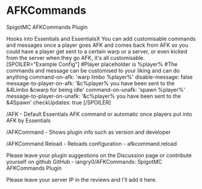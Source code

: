 # AFKCommands
SpigotMC AFKCommands Plugin



 
Hooks into Essentials and EssentialsX
You can add customisable commands and messages once a player goes AFK and comes back from AFK so you could have a player get sent to a certain warp or a server, or even kicked from the server when they go AFK, it's all customisable.
[SPOILER="Example Config"]
#Player placeholder is %player%
#The commands and message can be customised to your liking and can do anything
command-on-afk: 'warp limbo %player%'
disable-message: false
message-to-player-on-afk: '&c%player% you have been sent to the &4Limbo &cwarp for being idle'
command-on-unafk: 'spawn %player%'
message-to-player-on-unafk: '&c%player% you have been sent to the &4Spawn'
checkUpdates: true
[/SPOILER]

/AFK - Default Essentials AFK command or automatic once players put into AFK by Essentials

/AFKCommand - Shows plugin info such as version and developer

/AFKCommand Reload - Reloads configuration - afkcommand.reload

Please leave your plugin suggestions on the Discussion page or contribute yourself on github GitHub - iangry0/AFKCommands: SpigotMC AFKCommands Plugin

Please leave your server IP in the reviews and I'll add it here.
